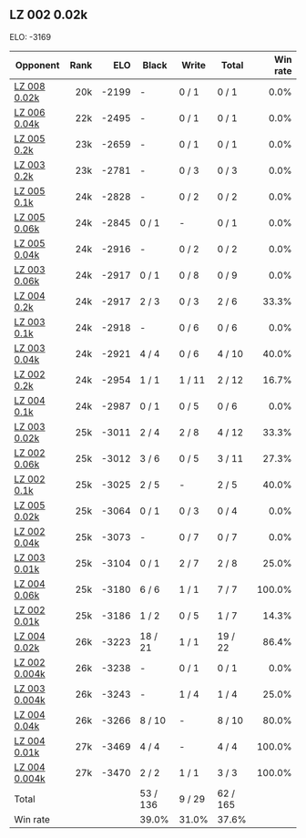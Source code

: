 ## LZ 002 0.02k ##

ELO: -3169

Opponent | Rank | ELO | Black | Write | Total | Win rate
---------|-----:|----:|-------|-------|-------|-------:
[LZ 008 0.02k](LZ%20008%200.02k.md) | 20k | -2199 | - | 0 / 1 | 0 / 1 | 0.0%
[LZ 006 0.04k](LZ%20006%200.04k.md) | 22k | -2495 | - | 0 / 1 | 0 / 1 | 0.0%
[LZ 005 0.2k](LZ%20005%200.2k.md) | 23k | -2659 | - | 0 / 1 | 0 / 1 | 0.0%
[LZ 003 0.2k](LZ%20003%200.2k.md) | 23k | -2781 | - | 0 / 3 | 0 / 3 | 0.0%
[LZ 005 0.1k](LZ%20005%200.1k.md) | 24k | -2828 | - | 0 / 2 | 0 / 2 | 0.0%
[LZ 005 0.06k](LZ%20005%200.06k.md) | 24k | -2845 | 0 / 1 | - | 0 / 1 | 0.0%
[LZ 005 0.04k](LZ%20005%200.04k.md) | 24k | -2916 | - | 0 / 2 | 0 / 2 | 0.0%
[LZ 003 0.06k](LZ%20003%200.06k.md) | 24k | -2917 | 0 / 1 | 0 / 8 | 0 / 9 | 0.0%
[LZ 004 0.2k](LZ%20004%200.2k.md) | 24k | -2917 | 2 / 3 | 0 / 3 | 2 / 6 | 33.3%
[LZ 003 0.1k](LZ%20003%200.1k.md) | 24k | -2918 | - | 0 / 6 | 0 / 6 | 0.0%
[LZ 003 0.04k](LZ%20003%200.04k.md) | 24k | -2921 | 4 / 4 | 0 / 6 | 4 / 10 | 40.0%
[LZ 002 0.2k](LZ%20002%200.2k.md) | 24k | -2954 | 1 / 1 | 1 / 11 | 2 / 12 | 16.7%
[LZ 004 0.1k](LZ%20004%200.1k.md) | 24k | -2987 | 0 / 1 | 0 / 5 | 0 / 6 | 0.0%
[LZ 003 0.02k](LZ%20003%200.02k.md) | 25k | -3011 | 2 / 4 | 2 / 8 | 4 / 12 | 33.3%
[LZ 002 0.06k](LZ%20002%200.06k.md) | 25k | -3012 | 3 / 6 | 0 / 5 | 3 / 11 | 27.3%
[LZ 002 0.1k](LZ%20002%200.1k.md) | 25k | -3025 | 2 / 5 | - | 2 / 5 | 40.0%
[LZ 005 0.02k](LZ%20005%200.02k.md) | 25k | -3064 | 0 / 1 | 0 / 3 | 0 / 4 | 0.0%
[LZ 002 0.04k](LZ%20002%200.04k.md) | 25k | -3073 | - | 0 / 7 | 0 / 7 | 0.0%
[LZ 003 0.01k](LZ%20003%200.01k.md) | 25k | -3104 | 0 / 1 | 2 / 7 | 2 / 8 | 25.0%
[LZ 004 0.06k](LZ%20004%200.06k.md) | 25k | -3180 | 6 / 6 | 1 / 1 | 7 / 7 | 100.0%
[LZ 002 0.01k](LZ%20002%200.01k.md) | 25k | -3186 | 1 / 2 | 0 / 5 | 1 / 7 | 14.3%
[LZ 004 0.02k](LZ%20004%200.02k.md) | 26k | -3223 | 18 / 21 | 1 / 1 | 19 / 22 | 86.4%
[LZ 002 0.004k](LZ%20002%200.004k.md) | 26k | -3238 | - | 0 / 1 | 0 / 1 | 0.0%
[LZ 003 0.004k](LZ%20003%200.004k.md) | 26k | -3243 | - | 1 / 4 | 1 / 4 | 25.0%
[LZ 004 0.04k](LZ%20004%200.04k.md) | 26k | -3266 | 8 / 10 | - | 8 / 10 | 80.0%
[LZ 004 0.01k](LZ%20004%200.01k.md) | 27k | -3469 | 4 / 4 | - | 4 / 4 | 100.0%
[LZ 004 0.004k](LZ%20004%200.004k.md) | 27k | -3470 | 2 / 2 | 1 / 1 | 3 / 3 | 100.0%
Total | | | 53 / 136 | 9 / 29 | 62 / 165 | 
Win rate| | | 39.0% | 31.0% | 37.6% | 
